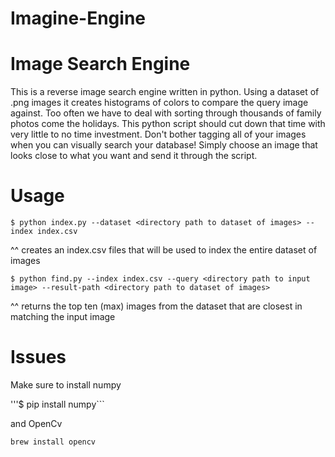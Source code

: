 Imagine-Engine
==============

Image Search Engine
===================

This is a reverse image search engine written in python. Using a dataset of .png images it creates histograms of colors to compare the query image against. Too often we have to deal with sorting through thousands of family photos come the holidays. This python script should cut down that time with very little to no time investment. Don't bother tagging all of your images when you can visually search your database! Simply choose an image that looks close to what you want and send it through the script.

Usage
=====
```$ python index.py --dataset <directory path to dataset of images> --index index.csv```

^^ creates an index.csv files that will be used to index the entire dataset of images

```$ python find.py --index index.csv --query <directory path to input image> --result-path <directory path to dataset of images>```

^^ returns the top ten (max) images from the dataset that are closest in matching the input image


Issues
======


Make sure to install numpy

'''$ pip install numpy```

and OpenCv

```brew install opencv```

